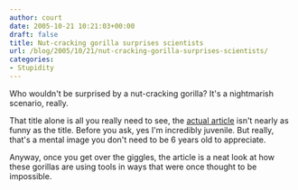 ```yaml
---
author: court
date: 2005-10-21 10:21:03+00:00
draft: false
title: Nut-cracking gorilla surprises scientists
url: /blog/2005/10/21/nut-cracking-gorilla-surprises-scientists/
categories:
- Stupidity
---
```


Who wouldn't be surprised by a nut-cracking gorilla?  It's a nightmarish scenario, really.

That title alone is all you really need to see, the [actual article](http://www.cnn.com/2005/WORLD/africa/10/18/nutcracking.gorillas.ap/index.html?section=cnn_topstories) isn't nearly as funny as the title.  Before you ask, yes I'm incredibly juvenile.  But really, that's a mental image you don't need to be 6 years old to appreciate.

Anyway, once you get over the giggles, the article is a neat look at how these gorillas are using tools in ways that were once thought to be impossible.
